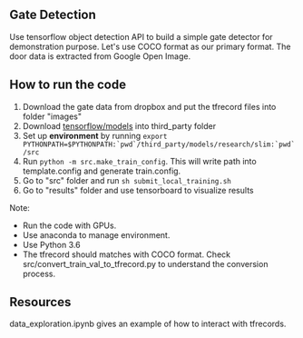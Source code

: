 ## Gate Detection
Use tensorflow object detection API to build a simple gate detector for demonstration purpose. Let's use COCO format as our primary format. The door data is extracted from Google Open Image.

## How to run the code

1. Download the gate data from dropbox and put the tfrecord files into folder "images"
2. Download [tensorflow/models](https://github.com/tensorflow/models) into third_party folder
3. Set up **environment** by running ```export PYTHONPATH=$PYTHONPATH:`pwd`/third_party/models/research/slim:`pwd`/src```
4. Run ```python -m src.make_train_config```. This will write path into template.config and generate train.config.
5. Go to "src" folder and run ```sh submit_local_training.sh```
6. Go to "results" folder and use tensorboard to visualize results

Note: 
* Run the code with GPUs. 
* Use anaconda to manage environment.
* Use Python 3.6
* The tfrecord should matches with COCO format. Check src/convert_train_val_to_tfrecord.py to understand the conversion process.

## Resources
data_exploration.ipynb gives an example of how to interact with tfrecords. 
